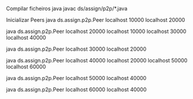Compilar ficheiros java
javac ds/assign/p2p/*.java


Inicializar Peers
java ds.assign.p2p.Peer localhost 10000 localhost 20000

java ds.assign.p2p.Peer localhost 20000 localhost 10000 localhost 30000 localhost 40000 

java ds.assign.p2p.Peer localhost 30000 localhost 20000

java ds.assign.p2p.Peer localhost 40000 localhost 20000 localhost 50000 localhost 60000 

java ds.assign.p2p.Peer localhost 50000 localhost 40000

java ds.assign.p2p.Peer localhost 60000 localhost 40000
